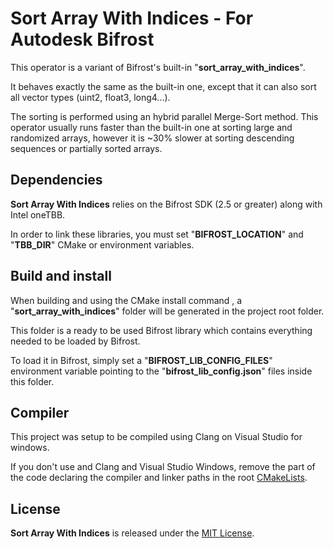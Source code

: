 # Sort Array With Indices - For Autodesk Bifrost

This operator is a variant of Bifrost's built-in "**sort_array_with_indices**". 

It behaves exactly the same as the built-in one, except that it can also sort all vector types (uint2, float3, long4...). 

The sorting is performed using an hybrid parallel Merge-Sort method. This operator usually runs faster than the built-in one at sorting large and randomized arrays, however it is ~30% slower at sorting descending sequences or partially sorted arrays.

## Dependencies
**Sort Array With Indices** relies on the Bifrost SDK (2.5 or greater) along with Intel oneTBB. 

In order to link these libraries, you must set "**BIFROST_LOCATION**" and "**TBB_DIR**" CMake or environment variables.

## Build and install
When building and using the CMake install command , a "**sort_array_with_indices**" folder will be generated in the project root folder. 

This folder is a ready to be used Bifrost library which contains everything needed to be loaded by Bifrost. 

To load it in Bifrost, simply set a "**BIFROST_LIB_CONFIG_FILES**" environment variable pointing to the "**bifrost_lib_config.json**" files inside this folder.

## Compiler
This project was setup to be compiled using Clang on Visual Studio for windows. 

If you don't use and Clang and Visual Studio Windows, remove the part of the code declaring the compiler and linker paths in the root [CMakeLists](CMakeLists.txt).

## License
**Sort Array With Indices** is released under the [MIT License](LICENSE.md).